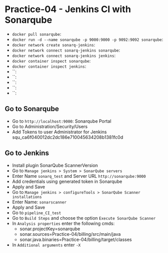 # Practice-04 - Jenkins CI with Sonarqube

- `docker pull sonarqube`:
- `docker run -d --name sonarqube -p 9000:9000 -p 9092:9092 sonarqube`:
- `docker network create sonarq-jenkins`: 
- `docker network connect sonarq-jenkins sonarqube`: 
- `docker network connect sonarq-jenkins jenkins`: 
- `docker container inspect sonarqube`: 
- `docker container inspect jenkins`: 
- ``: 
- ``: 
- ``: 
- ``: 
- ``: 

## Go to Sonarqube
- Go to `http://localhost:9000`: Sonarqube Portal
- Go to Administration/Security/Users
- Add Tokens to user Administrator for Jenkins
squ_ca6f040012dc2dc186e710045634208b1381fc0d


## Go to Jenkins
- Install plugin SonarQube ScannerVersion
- Go to `Manage jenkins > System > SonarQube servers`
- Enter Name `sonarq_test` and Server URL `http://sonarqube:9000`
- Add credentials using generated token in Sonarqube
- Apply and Save
- Go to `Manage jenkins > configureTools > SonarQube Scanner installations`
- Enter Name: `sonarscanner`
- Apply and Save
- Go to `pipeline_CI_test`
- Go to `Build Steps` and choose the option `Execute SonarQube Scanner`
- In `Analysis properties` enter the following cmds:
	- sonar.projectKey=sonarqube
	- sonar.sources=Practice-04/billing/src/main/java
	- sonar.java.binaries=Practice-04/billing/target/classes
- In `Additional arguments` enter `-X`
